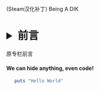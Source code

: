 (Steam汉化补丁) Being A DIK
# <details><summary>前言</summary>
<summary>原专栏前言</summary>
<p>

#### We can hide anything, even code!

```ruby
   puts "Hello World"
```

</p>

</details>
